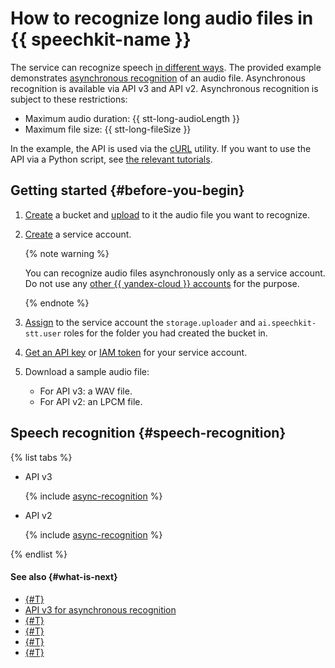 # How to recognize long audio files in {{ speechkit-name }}

The service can recognize speech [in different ways](../stt/index.md#stt-ways). The provided example demonstrates [asynchronous recognition](../stt/transcribation.md) of an audio file. Asynchronous recognition is available via API v3 and API v2. Asynchronous recognition is subject to these restrictions:

* Maximum audio duration: {{ stt-long-audioLength }}
* Maximum file size: {{ stt-long-fileSize }}

In the example, the API is used via the [cURL](https://curl.se/) utility. If you want to use the API via a Python script, see [the relevant tutorials](../tutorials/index.md#async-stt).

## Getting started {#before-you-begin}

1. [Create](../../storage/operations/buckets/create.md) a bucket and [upload](../../storage/operations/objects/upload.md) to it the audio file you want to recognize.
1. [Create](../../iam/operations/sa/create.md) a service account.

   {% note warning %}

   You can recognize audio files asynchronously only as a service account. Do not use any [other {{ yandex-cloud }} accounts](../../iam/concepts/users/accounts.md) for the purpose.

   {% endnote %}

1. [Assign](../../iam/operations/sa/assign-role-for-sa.md) to the service account the `storage.uploader` and `ai.speechkit-stt.user` roles for the folder you had created the bucket in.
1. [Get an API key](../../iam/operations/api-key/create.md) or [IAM token](../../iam/operations/iam-token/create-for-sa.md) for your service account.
1. Download a sample audio file:

   * For API v3: a WAV file.
   * For API v2: an LPCM file.

## Speech recognition {#speech-recognition}

{% list tabs %}

- API v3

  {% include [async-recognition](../../_includes/speechkit/async-recognition-v3.md) %}

- API v2

  {% include [async-recognition](../../_includes/speechkit/async-recognition.md) %}

{% endlist %}

#### See also {#what-is-next}

* [{#T}](../stt/index.md)
* [API v3 for asynchronous recognition](../stt-v3/api-ref/AsyncRecognizer/getRecognition.md)
* [{#T}](../stt/api/transcribation-api.md)
* [{#T}](../concepts/auth.md)
* [{#T}](../stt/api/transcribation-api-v3.md)
* [{#T}](../stt/api/transcribation-ogg.md)
